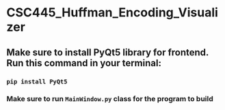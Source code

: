 # CSC445_Huffman_Encoding_Visualizer

## Make sure to install PyQt5 library for frontend. Run this command in your terminal:
### `pip install PyQt5`

### Make sure to run `MainWindow.py` class for the program to build

